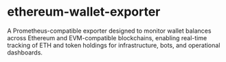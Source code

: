 # ethereum-wallet-exporter
A Prometheus-compatible exporter designed to monitor wallet balances across Ethereum and EVM-compatible blockchains, enabling real-time tracking of ETH and token holdings for infrastructure, bots, and operational dashboards.
